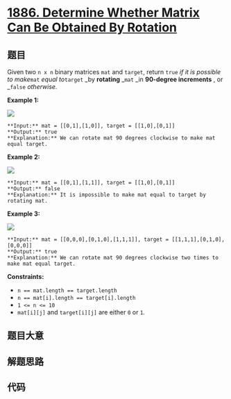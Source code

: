 # [1886. Determine Whether Matrix Can Be Obtained By Rotation](https://leetcode.com/problems/determine-whether-matrix-can-be-obtained-by-rotation)

## 题目

Given two `n x n` binary matrices `mat` and `target`, return `true` _if it is
possible to make_`mat` _equal to_`target` _by **rotating** _`mat` _in
**90-degree increments** , or _`false` _otherwise._



**Example 1:**

![](https://assets.leetcode.com/uploads/2021/05/20/grid3.png)

    
    
    **Input:** mat = [[0,1],[1,0]], target = [[1,0],[0,1]]
    **Output:** true
    **Explanation:** We can rotate mat 90 degrees clockwise to make mat equal target.
    

**Example 2:**

![](https://assets.leetcode.com/uploads/2021/05/20/grid4.png)

    
    
    **Input:** mat = [[0,1],[1,1]], target = [[1,0],[0,1]]
    **Output:** false
    **Explanation:** It is impossible to make mat equal to target by rotating mat.
    

**Example 3:**

![](https://assets.leetcode.com/uploads/2021/05/26/grid4.png)

    
    
    **Input:** mat = [[0,0,0],[0,1,0],[1,1,1]], target = [[1,1,1],[0,1,0],[0,0,0]]
    **Output:** true
    **Explanation:** We can rotate mat 90 degrees clockwise two times to make mat equal target.
    



**Constraints:**

  * `n == mat.length == target.length`
  * `n == mat[i].length == target[i].length`
  * `1 <= n <= 10`
  * `mat[i][j]` and `target[i][j]` are either `0` or `1`.


## 题目大意

## 解题思路

## 代码

```javascript

```
